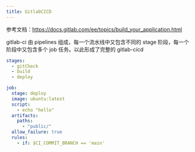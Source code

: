 ```yaml
---
title: GitlabCICD
---
```


参考文档：https://docs.gitlab.com/ee/topics/build_your_application.html


gitlab-ci 由 pipelines 组成，每一个流水线中又包含不同的 stage 阶段，每一个阶段中又包含多个 job 任务。以此形成了完整的 gitlab-cicd

```yaml
stages:
  - gitCheck
  - build
  - deploy
```

```yaml title="job"
job:
  stage: deploy
  image: ubuntu:latest
  script:
    - echo "hello"
  artifacts:
    paths:
      - "public/"
  allow_failure: true
  rules:
    - if: $CI_COMMIT_BRANCH == 'main'
```

